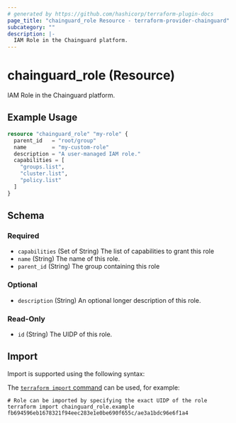```yaml
---
# generated by https://github.com/hashicorp/terraform-plugin-docs
page_title: "chainguard_role Resource - terraform-provider-chainguard"
subcategory: ""
description: |-
  IAM Role in the Chainguard platform.
---
```


# chainguard_role (Resource)

IAM Role in the Chainguard platform.

## Example Usage

```terraform
resource "chainguard_role" "my-role" {
  parent_id   = "root/group"
  name        = "my-custom-role"
  description = "A user-managed IAM role."
  capabilities = [
    "groups.list",
    "cluster.list",
    "policy.list"
  ]
}
```

<!-- schema generated by tfplugindocs -->
## Schema

### Required

- `capabilities` (Set of String) The list of capabilities to grant this role
- `name` (String) The name of this role.
- `parent_id` (String) The group containing this role

### Optional

- `description` (String) An optional longer description of this role.

### Read-Only

- `id` (String) The UIDP of this role.

## Import

Import is supported using the following syntax:

The [`terraform import` command](https://developer.hashicorp.com/terraform/cli/commands/import) can be used, for example:

```shell
# Role can be imported by specifying the exact UIDP of the role
terraform import chainguard_role.example fb694596eb1678321f94eec283e1e0be690f655c/ae3a1bdc96e6f1a4
```
